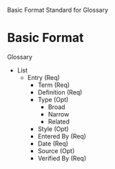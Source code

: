Basic Format Standard for Glossary
# Basic Format

  Glossary
- List
	- Entry (Req) 
		- Term (Req)
		- Definition (Req) 
		- Type  (Opt)
			- Broad 
		    - Narrow
		    - Related
	    - Style (Opt)
	    - Entered By (Req)
	    - Date (Req)
	    - Source (Opt)
	    - Verified By (Req)
